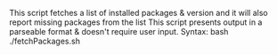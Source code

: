 This script fetches a list of installed packages & version and it will also report missing packages from the list
This script presents output in a parseable format & doesn't require user input. 
Syntax: bash ./fetchPackages.sh
